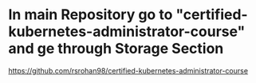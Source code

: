# In main Repository go to "certified-kubernetes-administrator-course" and ge through Storage Section

https://github.com/rsrohan98/certified-kubernetes-administrator-course
